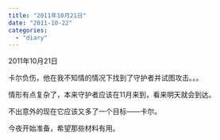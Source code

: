 ```yaml
---
title: "2011年10月21日"
date: "2011-10-22"
categories: 
  - "diary"
---
```


2011年10月21日

卡尔负伤，他在我不知情的情况下找到了守护者并试图攻击。。。

情形有点复杂了，本来守护者应该在11月来到，看来明天就会到达。

不出意外的现在它应该又多了一个目标——卡尔。

今夜开始准备，希望那些材料有用。
